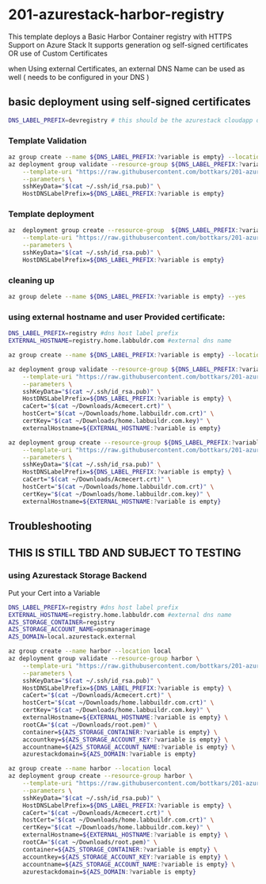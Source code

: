 # 201-azurestack-harbor-registry

This template deploys a Basic Harbor Container registry with HTTPS Support on Azure Stack
It supports generation og self-signed certificates OR use of Custom Certificates

when Using external Certificates, an external DNS Name can be used as well ( needs to be configured in your DNS ) 


## basic deployment using self-signed certificates

```bash
DNS_LABEL_PREFIX=devregistry # this should be the azurestack cloudapp dns name , e.g. Harbor, Mandatory
```
### Template Validation
```bash
az group create --name ${DNS_LABEL_PREFIX:?variable is empty} --location local
az deployment group validate --resource-group ${DNS_LABEL_PREFIX:?variable is empty} \
    --template-uri "https://raw.githubusercontent.com/bottkars/201-azurestack-harbor-registry/master/azuredeploy.json" \
    --parameters \
    sshKeyData="$(cat ~/.ssh/id_rsa.pub)" \
    HostDNSLabelPrefix=${DNS_LABEL_PREFIX:?variable is empty}
```

### Template deployment

```bash
az  deployment group create --resource-group  ${DNS_LABEL_PREFIX:?variable is empty} \
    --template-uri "https://raw.githubusercontent.com/bottkars/201-azurestack-harbor-registry/master/azuredeploy.json" \
    --parameters \
    sshKeyData="$(cat ~/.ssh/id_rsa.pub)" \
    HostDNSLabelPrefix=${DNS_LABEL_PREFIX:?variable is empty}
```

### cleaning up
```bash
az group delete --name ${DNS_LABEL_PREFIX:?variable is empty} --yes
```


### using external hostname and user Provided certificate:
```bash
DNS_LABEL_PREFIX=registry #dns host label prefix 
EXTERNAL_HOSTNAME=registry.home.labbuldr.com #external dns name

az group create --name ${DNS_LABEL_PREFIX:?variable is empty} --location local

az deployment group validate --resource-group ${DNS_LABEL_PREFIX:?variable is empty}\
    --template-uri "https://raw.githubusercontent.com/bottkars/201-azurestack-harbor-registry/master/azuredeploy.json" \
    --parameters \
    sshKeyData="$(cat ~/.ssh/id_rsa.pub)" \
    HostDNSLabelPrefix=${DNS_LABEL_PREFIX:?variable is empty} \
    caCert="$(cat ~/Downloads/Acmecert.crt)" \
    hostCert="$(cat ~/Downloads/home.labbuildr.com.crt)" \
    certKey="$(cat ~/Downloads/home.labbuildr.com.key)" \
    externalHostname=${EXTERNAL_HOSTNAME:?variable is empty}
```

```bash
az deployment group create --resource-group ${DNS_LABEL_PREFIX:?variable is empty}\
    --template-uri "https://raw.githubusercontent.com/bottkars/201-azurestack-harbor-registry/master/azuredeploy.json" \
    --parameters \
    sshKeyData="$(cat ~/.ssh/id_rsa.pub)" \
    HostDNSLabelPrefix=${DNS_LABEL_PREFIX:?variable is empty} \
    caCert="$(cat ~/Downloads/Acmecert.crt)" \
    hostCert="$(cat ~/Downloads/home.labbuildr.com.crt)" \
    certKey="$(cat ~/Downloads/home.labbuildr.com.key)" \
    externalHostname=${EXTERNAL_HOSTNAME:?variable is empty}
```    
## Troubleshooting




## THIS IS STILL TBD AND SUBJECT TO TESTING


### using Azurestack Storage Backend

Put your Cert into a Variable

```bash
DNS_LABEL_PREFIX=registry #dns host label prefix 
EXTERNAL_HOSTNAME=registry.home.labbuldr.com #external dns name
AZS_STORAGE_CONTAINER=registry
AZS_STORAGE_ACCOUNT_NAME=opsmanagerimage
AZS_DOMAIN=local.azurestack.external
```

```bash
az group create --name harbor --location local
az deployment group validate --resource-group harbor \
    --template-uri "https://raw.githubusercontent.com/bottkars/201-azurestack-harbor-registry/master/azuredeploy.json" \
    --parameters \
    sshKeyData="$(cat ~/.ssh/id_rsa.pub)" \
    HostDNSLabelPrefix=${DNS_LABEL_PREFIX:?variable is empty} \
    caCert="$(cat ~/Downloads/Acmecert.crt)" \
    hostCert="$(cat ~/Downloads/home.labbuildr.com.crt)" \
    certKey="$(cat ~/Downloads/home.labbuildr.com.key)" \
    externalHostname=${EXTERNAL_HOSTNAME:?variable is empty} \
    rootCA="$(cat ~/Downloads/root.pem)" \
    container=${AZS_STORAGE_CONTAINER:?variable is empty} \
    accountkey=${AZS_STORAGE_ACCOUNT_KEY:?variable is empty} \
    accountname=${AZS_STORAGE_ACCOUNT_NAME:?variable is empty} \
    azurestackdomain=${AZS_DOMAIN:?variable is empty}
```

```bash
az group create --name harbor --location local
az deployment group create --resource-group harbor \
    --template-uri "https://raw.githubusercontent.com/bottkars/201-azurestack-harbor-registry/master/azuredeploy.json" \
    --parameters \
    sshKeyData="$(cat ~/.ssh/id_rsa.pub)" \
    HostDNSLabelPrefix=${DNS_LABEL_PREFIX:?variable is empty} \
    caCert="$(cat ~/Downloads/Acmecert.crt)" \
    hostCert="$(cat ~/Downloads/home.labbuildr.com.crt)" \
    certKey="$(cat ~/Downloads/home.labbuildr.com.key)" \
    externalHostname=${EXTERNAL_HOSTNAME:?variable is empty} \
    rootCA="$(cat ~/Downloads/root.pem)" \
    container=${AZS_STORAGE_CONTAINER:?variable is empty} \
    accountkey=${AZS_STORAGE_ACCOUNT_KEY:?variable is empty} \
    accountname=${AZS_STORAGE_ACCOUNT_NAME:?variable is empty} \
    azurestackdomain=${AZS_DOMAIN:?variable is empty}
```

